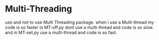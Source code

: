 # Multi-Threading
use and not to use Multi Threading package.
when i use a Multi-thread my code is so faster
in MT-off.py dont use a multi-thread and code is so slow.
and in MT-set.py use a multi-thread and code is so fast.
